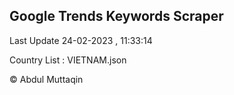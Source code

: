 

## Google Trends Keywords Scraper 
 
Last Update 24-02-2023 , 11:33:14

Country List :
VIETNAM.json



© Abdul Muttaqin 
